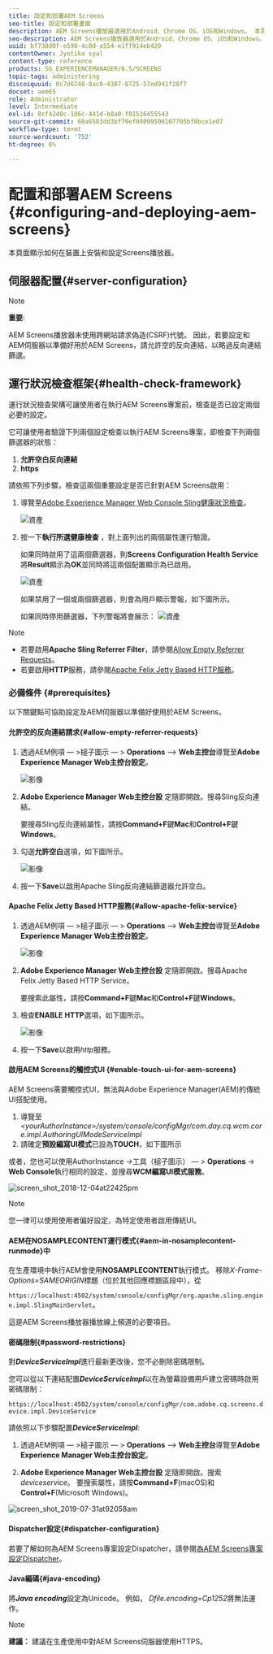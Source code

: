 ```yaml
---
title: 設定和部署AEM Screens
seo-title: 設定和部署畫面
description: AEM Screens播放器適用於Android、Chrome OS、iOS和Windows。 本頁說明AEM Screens的設定和部署，並摘要播放器裝置的高/低選擇准則。
seo-description: AEM Screens播放器適用於Android、Chrome OS、iOS和Windows。 本頁說明AEM Screens的設定和部署，並摘要播放器裝置的高/低選擇准則。
uuid: bf730d0f-e590-4c0d-a554-e1ff914eb420
contentOwner: Jyotika syal
content-type: reference
products: SG_EXPERIENCEMANAGER/6.5/SCREENS
topic-tags: administering
discoiquuid: 0c7d6248-8ac0-4387-8725-57ed941f28f7
docset: aem65
role: Administrator
level: Intermediate
exl-id: 8cf4240c-1d6c-441d-b8a0-f01516455543
source-git-commit: 60a6583dd3bf79ef09099506107705bf0bce1e07
workflow-type: tm+mt
source-wordcount: '752'
ht-degree: 0%

---
```


# 配置和部署AEM Screens {#configuring-and-deploying-aem-screens}

本頁面顯示如何在裝置上安裝和設定Screens播放器。

## 伺服器配置{#server-configuration}

>[!NOTE]
>
>**重要**:
>
>AEM Screens播放器未使用跨網站請求偽造(CSRF)代號。 因此，若要設定和AEM伺服器以準備好用於AEM Screens，請允許空的反向連結，以略過反向連結篩選。

## 運行狀況檢查框架{#health-check-framework}

運行狀況檢查架構可讓使用者在執行AEM Screens專案前，檢查是否已設定兩個必要的設定。

它可讓使用者驗證下列兩個設定檢查以執行AEM Screens專案，即檢查下列兩個篩選器的狀態：

1. **允許空白反向連結**
2. **https**

請依照下列步驟，檢查這兩個重要設定是否已針對AEM Screens啟用：

1. 導覽至[Adobe Experience Manager Web Console Sling健康狀況檢查](http://localhost:4502/system/console/healthcheck?tags=screensconfigs&amp;overrideGlobalTimeout=)。

   ![資產](assets/health-check1.png)


2. 按一下&#x200B;**執行所選健康檢查** ，對上面列出的兩個屬性運行驗證。

   如果同時啟用了這兩個篩選器，則&#x200B;**Screens Configuration Health Service**&#x200B;將&#x200B;**Result**&#x200B;顯示為&#x200B;**OK**&#x200B;並同時將這兩個配置顯示為已啟用。

   ![資產](assets/health-check2.png)

   如果禁用了一個或兩個篩選器，則會為用戶顯示警報，如下圖所示。

   如果同時停用篩選器，下列警報將會展示：
   ![資產](assets/health-check3.png)

>[!NOTE]
>
>* 若要啟用&#x200B;**Apache Sling Referrer Filter**，請參閱[Allow Empty Referrer Requests](/help/user-guide/configuring-screens-introduction.md#allow-empty-referrer-requests)。
>* 若要啟用&#x200B;**HTTP**&#x200B;服務，請參閱[Apache Felix Jetty Based HTTP服務](/help/user-guide/configuring-screens-introduction.md#allow-apache-felix-service)。


### 必備條件 {#prerequisites}

以下關鍵點可協助設定及AEM伺服器以準備好使用於AEM Screens。

#### 允許空的反向連結請求{#allow-empty-referrer-requests}

1. 透過AEM例項 — >槌子圖示 — > **Operations** —> **Web主控台**&#x200B;導覽至&#x200B;**Adobe Experience Manager Web主控台設定**。

   ![影像](assets/config/empty-ref1.png)

1. **Adobe Experience Manager Web主控台設** 定隨即開啟。搜尋Sling反向連結。

   要搜尋Sling反向連結屬性，請按&#x200B;**Command+F**&#x200B;鍵&#x200B;**Mac**&#x200B;和&#x200B;**Control+F**&#x200B;鍵&#x200B;**Windows**。

1. 勾選&#x200B;**允許空白**&#x200B;選項，如下圖所示。

   ![影像](assets/config/empty-ref2.png)

1. 按一下&#x200B;**Save**&#x200B;以啟用Apache Sling反向連結篩選器允許空白。


#### Apache Felix Jetty Based HTTP服務{#allow-apache-felix-service}

1. 透過AEM例項 — >槌子圖示 — > **Operations** —> **Web主控台**&#x200B;導覽至&#x200B;**Adobe Experience Manager Web主控台設定**。

   ![影像](assets/config/empty-ref1.png)

1. **Adobe Experience Manager Web主控台設** 定隨即開啟。搜尋Apache Felix Jetty Based HTTP Service。

   要搜索此屬性，請按&#x200B;**Command+F**&#x200B;鍵&#x200B;**Mac**&#x200B;和&#x200B;**Control+F**&#x200B;鍵&#x200B;**Windows**。

1. 檢查&#x200B;**ENABLE HTTP**&#x200B;選項，如下圖所示。

   ![影像](assets/config/config-1.png)

1. 按一下&#x200B;**Save**&#x200B;以啟用&#x200B;*http*&#x200B;服務。

#### 啟用AEM Screens的觸控式UI {#enable-touch-ui-for-aem-screens}

AEM Screens需要觸控式UI，無法與Adobe Experience Manager(AEM)的傳統UI搭配使用。

1. 導覽至&#x200B;*&lt;yourAuthorInstance>/system/console/configMgr/com.day.cq.wcm.core.impl.AuthoringUIModeServiceImpl*
1. 請確定&#x200B;**預設編寫UI模式**&#x200B;已設為&#x200B;**TOUCH**，如下圖所示

或者，您也可以使用AuthorInstance *->*&#x200B;工具（槌子圖示） — > **Operations** -> **Web Console**&#x200B;執行相同的設定，並搜尋&#x200B;**WCM編寫UI模式服務**。

![screen_shot_2018-12-04at22425pm](assets/screen_shot_2018-12-04at22425pm.png)

>[!NOTE]
>
>您一律可以使用使用者偏好設定，為特定使用者啟用傳統UI。

#### AEM在NOSAMPLECONTENT運行模式{#aem-in-nosamplecontent-runmode}中

在生產環境中執行AEM會使用&#x200B;**NOSAMPLECONTENT**&#x200B;執行模式。 移除&#x200B;*X-Frame-Options=SAMEORIGIN*&#x200B;標題（位於其他回應標題區段中），從

`https://localhost:4502/system/console/configMgr/org.apache.sling.engine.impl.SlingMainServlet`。

這是AEM Screens播放器播放線上頻道的必要項目。

#### 密碼限制{#password-restrictions}

對&#x200B;***DeviceServiceImpl***&#x200B;進行最新更改後，您不必刪除密碼限制。

您可以從以下連結配置&#x200B;***DeviceServiceImpl***&#x200B;以在為螢幕設備用戶建立密碼時啟用密碼限制：

`https://localhost:4502/system/console/configMgr/com.adobe.cq.screens.device.impl.DeviceService`

請依照以下步驟配置&#x200B;***DeviceServiceImpl***:

1. 透過AEM例項 — >槌子圖示 — > **Operations** —> **Web主控台**&#x200B;導覽至&#x200B;**Adobe Experience Manager Web主控台設定**。

1. **Adobe Experience Manager Web主控台設** 定隨即開啟。搜索&#x200B;*deviceservice*。 要搜索屬性，請按&#x200B;**Command+F**(macOS)和&#x200B;**Control+F**(Microsoft Windows)。

![screen_shot_2019-07-31at92058am](assets/screen_shot_2019-07-31at92058am.png)

#### Dispatcher設定{#dispatcher-configuration}

若要了解如何為AEM Screens專案設定Dispatcher，請參閱[為AEM Screens專案設定Dispatcher](dispatcher-configurations-aem-screens.md)。

#### Java編碼{#java-encoding}

將&#x200B;***Java encoding***&#x200B;設定為Unicode。 例如， *Dfile.encoding=Cp1252*&#x200B;將無法運作。

>[!NOTE]
>**建議：**
>建議在生產使用中對AEM Screens伺服器使用HTTPS。
